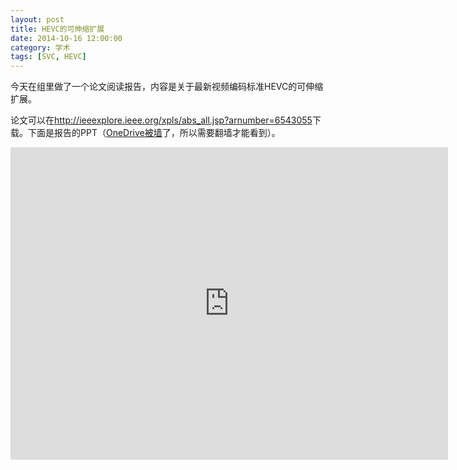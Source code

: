 ```yaml
---
layout: post
title: HEVC的可伸缩扩展
date: 2014-10-16 12:00:00
category: 学术
tags: [SVC, HEVC]
---
```


今天在组里做了一个论文阅读报告，内容是关于最新视频编码标准HEVC的可伸缩扩展。

<!--more-->
论文可以在<http://ieeexplore.ieee.org/xpls/abs_all.jsp?arnumber=6543055>下载。下面是报告的PPT（[OneDrive被墙](/posts/onedrive-is-blocked-by-gfw/)了，所以需要翻墙才能看到）。

<iframe src="https://onedrive.live.com/embed?cid=8B504C1595CD3973&resid=8B504C1595CD3973%2127782&authkey=AL8XezBsA1wS_9g&em=2" width="700" height="500" frameborder="0" scrolling="no"></iframe>
